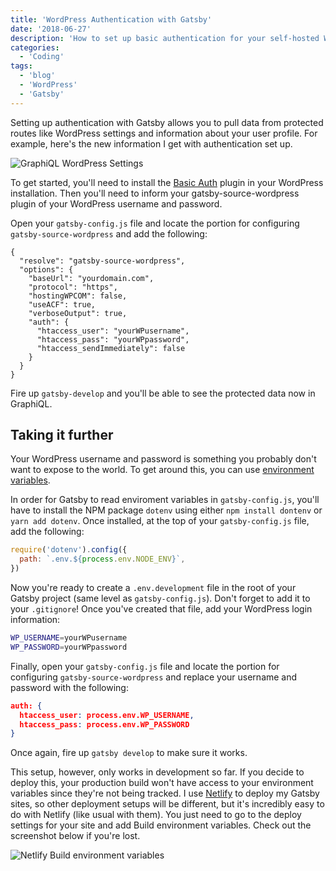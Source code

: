 ```yaml
---
title: 'WordPress Authentication with Gatsby'
date: '2018-06-27'
description: 'How to set up basic authentication for your self-hosted WordPress site with Gatsby.'
categories:
  - 'Coding'
tags:
  - 'blog'
  - 'WordPress'
  - 'Gatsby'
---
```


Setting up authentication with Gatsby allows you to pull data from protected routes like WordPress settings and information about your user profile. For example, here's the new information I get with authentication set up.

![GraphiQL WordPress Settings](/img/graphiql-wordpress-settings.png)

To get started, you'll need to install the [Basic Auth](https://github.com/WP-API/Basic-Auth) plugin in your WordPress installation. Then you'll need to inform your gatsby-source-wordpress plugin of your WordPress username and password.

Open your `gatsby-config.js` file and locate the portion for configuring `gatsby-source-wordpress` and add the following:

```json/8-12
{
  "resolve": "gatsby-source-wordpress",
  "options": {
    "baseUrl": "yourdomain.com",
    "protocol": "https",
    "hostingWPCOM": false,
    "useACF": true,
    "verboseOutput": true,
    "auth": {
      "htaccess_user": "yourWPusername",
      "htaccess_pass": "yourWPpassword",
      "htaccess_sendImmediately": false
    }
  }
}
```

Fire up `gatsby-develop` and you'll be able to see the protected data now in GraphiQL.

## Taking it further

Your WordPress username and password is something you probably don't want to expose to the world. To get around this, you can use [environment variables](https://www.gatsbyjs.org/docs/environment-variables/).

In order for Gatsby to read enviroment variables in `gatsby-config.js`, you'll have to install the NPM package `dotenv` using either `npm install dontenv` or `yarn add dotenv`. Once installed, at the top of your `gatsby-config.js` file, add the following:

```js
require('dotenv').config({
  path: `.env.${process.env.NODE_ENV}`,
})
```

Now you're ready to create a `.env.development` file in the root of your Gatsby project (same level as `gatsby-config.js`). Don't forget to add it to your `.gitignore`! Once you've created that file, add your WordPress login information:

```bash
WP_USERNAME=yourWPusername
WP_PASSWORD=yourWPpassword
```

Finally, open your `gatsby-config.js` file and locate the portion for configuring `gatsby-source-wordpress` and replace your username and password with the following:

```json
auth: {
  htaccess_user: process.env.WP_USERNAME,
  htaccess_pass: process.env.WP_PASSWORD
}
```

Once again, fire up `gatsby develop` to make sure it works.

This setup, however, only works in development so far. If you decide to deploy this, your production build won't have access to your environment variables since they're not being tracked. I use [Netlify](https://www.netlify.com/) to deploy my Gatsby sites, so other deployment setups will be different, but it's incredibly easy to do with Netlify (like usual with them). You just need to go to the deploy settings for your site and add Build environment variables. Check out the screenshot below if you're lost.

![Netlify Build environment variables](/img/netlify-htaccess-env-vars.png)

